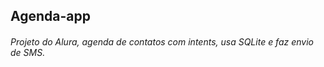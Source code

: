 ## Agenda-app

###### Projeto do Alura, agenda de contatos com intents, usa SQLite e faz envio de SMS.
